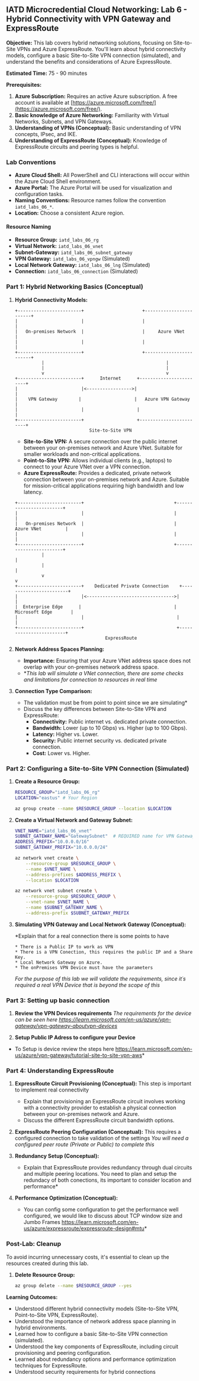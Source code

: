 ## IATD Microcredential Cloud Networking: Lab 6 - Hybrid Connectivity with VPN Gateway and ExpressRoute

**Objective:** This lab covers hybrid networking solutions, focusing on Site-to-Site VPNs and Azure ExpressRoute. You'll learn about hybrid connectivity models, configure a basic Site-to-Site VPN connection (simulated), and understand the benefits and considerations of Azure ExpressRoute.

**Estimated Time:** 75 - 90 minutes

**Prerequisites:**

1.  **Azure Subscription:** Requires an active Azure subscription. A free account is available at [https://azure.microsoft.com/free/](https://azure.microsoft.com/free/).
2.  **Basic knowledge of Azure Networking:** Familiarity with Virtual Networks, Subnets, and VPN Gateways.
3.  **Understanding of VPNs (Conceptual):** Basic understanding of VPN concepts, IPsec, and IKE.
4.  **Understanding of ExpressRoute (Conceptual):** Knowledge of ExpressRoute circuits and peering types is helpful.

### Lab Conventions

*   **Azure Cloud Shell:** All PowerShell and CLI interactions will occur within the Azure Cloud Shell environment.
*   **Azure Portal:** The Azure Portal will be used for visualization and configuration tasks.
*   **Naming Conventions:** Resource names follow the convention `iatd_labs_06_*`.
*   **Location:** Choose a consistent Azure region.

#### Resource Naming

*   **Resource Group:** `iatd_labs_06_rg`
*   **Virtual Network:** `iatd_labs_06_vnet`
*   **Subnet-Gateway:** `iatd_labs_06_subnet_gateway`
*   **VPN Gateway:** `iatd_labs_06_vpngw` (Simulated)
*   **Local Network Gateway:** `iatd_labs_06_lng` (Simulated)
*   **Connection:** `iatd_labs_06_connection` (Simulated)

### Part 1: Hybrid Networking Basics (Conceptual)

1.  **Hybrid Connectivity Models:**

    ```
    +------------------------+                      +------------------------+
    |                        |                      |                        |
    |   On-premises Network  |                      |     Azure VNet         |
    |                        |                      |                        |
    +------------------------+                      +------------------------+
              |                                              |
              |                                              |
              v                                              v
    +------------------------+      Internet      +------------------------+
    |                        |<----------------->|                        |
    |    VPN Gateway        |                    |   Azure VPN Gateway   |
    |                        |                    |                        |
    +------------------------+                    +------------------------+
                                Site-to-Site VPN
    ```

    *   **Site-to-Site VPN:** A secure connection over the public internet between your on-premises network and Azure VNet. Suitable for smaller workloads and non-critical applications.
    *   **Point-to-Site VPN:** Allows individual clients (e.g., laptops) to connect to your Azure VNet over a VPN connection.
    *   **Azure ExpressRoute:** Provides a dedicated, private network connection between your on-premises network and Azure. Suitable for mission-critical applications requiring high bandwidth and low latency.

    ```
    +------------------------+                                  +------------------------+
    |                        |                                  |                        |
    |   On-premises Network  |                                  |     Azure VNet         |
    |                        |                                  |                        |
    +------------------------+                                  +------------------------+
              |                                                          |
              |                                                          |
              v                                                          v
    +------------------------+    Dedicated Private Connection    +------------------------+
    |                        |<--------------------------------->|                        |
    |  Enterprise Edge      |                                   |  Microsoft Edge       |
    |                        |                                   |                        |
    +------------------------+                                   +------------------------+
                                      ExpressRoute
    ```

2.  **Network Address Spaces Planning:**
    *   **Importance:** Ensuring that your Azure VNet address space does not overlap with your on-premises network address space.
    * **This lab will simulate a VNet connection, there are some checks and limitations for connection to resources in real time*

3.  **Connection Type Comparison:**

    * The validation must be from point to point since we are simulating*
    *   Discuss the key differences between Site-to-Site VPN and ExpressRoute:
        *   **Connectivity:** Public internet vs. dedicated private connection.
        *   **Bandwidth:** Lower (up to 10 Gbps) vs. Higher (up to 100 Gbps).
        *   **Latency:** Higher vs. Lower.
        *   **Security:** Public internet security vs. dedicated private connection.
        *   **Cost:** Lower vs. Higher.

### Part 2: Configuring a Site-to-Site VPN Connection (Simulated)

1.  **Create a Resource Group:**

    ```bash
    RESOURCE_GROUP="iatd_labs_06_rg"
    LOCATION="eastus" # Your Region

    az group create --name $RESOURCE_GROUP --location $LOCATION
    ```

2.  **Create a Virtual Network and Gateway Subnet:**

    ```bash
    VNET_NAME="iatd_labs_06_vnet"
    SUBNET_GATEWAY_NAME="GatewaySubnet"  # REQUIRED name for VPN Gateway subnet
    ADDRESS_PREFIX="10.0.0.0/16"
    SUBNET_GATEWAY_PREFIX="10.0.0.0/24"

    az network vnet create \
        --resource-group $RESOURCE_GROUP \
        --name $VNET_NAME \
        --address-prefixes $ADDRESS_PREFIX \
        --location $LOCATION

    az network vnet subnet create \
        --resource-group $RESOURCE_GROUP \
        --vnet-name $VNET_NAME \
        --name $SUBNET_GATEWAY_NAME \
        --address-prefix $SUBNET_GATEWAY_PREFIX
    ```

3.  **Simulating VPN Gateway and Local Network Gateway (Conceptual):**

    *Explain that for a real connection there is some points to have

        * There is a Public IP to work as VPN
        * There is a VPN Conection, this requires the public IP and a Share Key.
        * Local Network Gateway on Azure.
        * The onPremises VPN Device must have the parameters
    *For the purpose of this lab we will validate the requirements, since it´s required a real VPN Device that is beyond the scope of this*

### Part 3: Setting up basic connection

1.  **Review the VPN Devices requirements**
     *The requirements for the device can be seen here https://learn.microsoft.com/en-us/azure/vpn-gateway/vpn-gateway-aboutvpn-devices*

2.  **Setup Public IP Adress to configure your Device**
 * To Setup is device review the steps here https://learn.microsoft.com/en-us/azure/vpn-gateway/tutorial-site-to-site-vpn-aws*

### Part 4: Understanding ExpressRoute

1.  **ExpressRoute Circuit Provisioning (Conceptual):**
   This step is important to implement real connectivity
    *   Explain that provisioning an ExpressRoute circuit involves working with a connectivity provider to establish a physical connection between your on-premises network and Azure.
    *   Discuss the different ExpressRoute circuit bandwidth options.

2.  **ExpressRoute Peering Configuration (Conceptual):**
 This requires a configured connection to take validation of the settings
    *You will need a configured peer route (Private or Public) to complete this*

3.  **Redundancy Setup (Conceptual):**

    *   Explain that ExpressRoute provides redundancy through dual circuits and multiple peering locations.
You need to plan and setup the redundacy of both conections, its important to consider location and performance*

4.  **Performance Optimization (Conceptual):**
     * You can config some configuration to get the performance well configured, we would like to discuss about TCP window size and Jumbo Frames https://learn.microsoft.com/en-us/azure/expressroute/expressroute-design#mtu*

### Post-Lab: Cleanup

To avoid incurring unnecessary costs, it's essential to clean up the resources created during this lab.

1.  **Delete Resource Group:**

    ```bash
    az group delete --name $RESOURCE_GROUP --yes
    ```

**Learning Outcomes:**

*   Understood different hybrid connectivity models (Site-to-Site VPN, Point-to-Site VPN, ExpressRoute).
*   Understood the importance of network address space planning in hybrid environments.
*   Learned how to configure a basic Site-to-Site VPN connection (simulated).
*   Understood the key components of ExpressRoute, including circuit provisioning and peering configuration.
*   Learned about redundancy options and performance optimization techniques for ExpressRoute.
*   Understood security requirements for hybrid connections
